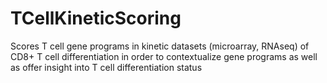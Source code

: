 # TCellKineticScoring
Scores T cell gene programs in kinetic datasets (microarray, RNAseq) of CD8+ T cell differentiation in order to contextualize gene programs as well as offer insight into T cell differentiation status
